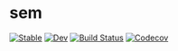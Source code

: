 # sem

[![Stable](https://img.shields.io/badge/docs-stable-blue.svg)](https://sem-jl/sem.jl/stable)
[![Dev](https://img.shields.io/badge/docs-dev-blue.svg)](https://sem-jl/sem.jl/dev)
[![Build Status](https://travis-ci.com/sem-jl/sem.jl.svg?branch=master)](https://travis-ci.com/sem-jl/sem.jl)
[![Codecov](https://codecov.io/gh/sem-jl/sem.jl/branch/master/graph/badge.svg)](https://codecov.io/gh/sem-jl/sem.jl)
